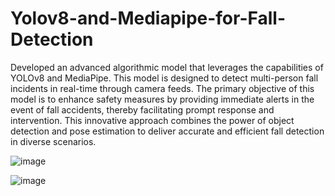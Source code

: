 # Yolov8-and-Mediapipe-for-Fall-Detection
Developed an advanced algorithmic model that leverages the capabilities of YOLOv8 and MediaPipe. This model is designed to detect multi-person fall incidents in real-time through camera feeds. The primary objective of this model is to enhance safety measures by providing immediate alerts in the event of fall accidents, thereby facilitating prompt response and intervention. This innovative approach combines the power of object detection and pose estimation to deliver accurate and efficient fall detection in diverse scenarios.

![image](https://github.com/mamaaak/Yolov8-and-Mediapipe-for-Fall-Detection/assets/94784271/df0bd863-85dd-443f-a4c1-1976fc58f939)

![image](https://github.com/mamaaak/Yolov8-and-Mediapipe-for-Fall-Detection/assets/94784271/5ec36ed9-3cb1-449e-b9d8-f7c1d276cc52)



